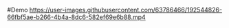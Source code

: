 #Demo
https://user-images.githubusercontent.com/63786466/192544826-66fbf5ae-b266-4b4a-8dc6-582ef69e6b88.mp4

